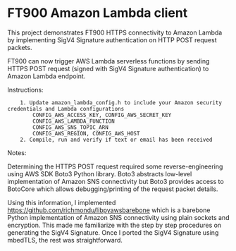 # FT900 Amazon Lambda client


This project demonstrates FT900 HTTPS connectivity to Amazon Lambda by implementing SigV4 Signature authentication on HTTP POST request packets.


FT900 can now trigger AWS Lambda serverless functions by sending HTTPS POST request (signed with SigV4 Signature authentication) to Amazon Lambda endpoint.


Instructions:

        1. Update amazon_lambda_config.h to include your Amazon security credentials and Lambda configurations
            CONFIG_AWS_ACCESS_KEY, CONFIG_AWS_SECRET_KEY
            CONFIG_AWS_LAMBDA_FUNCTION
            CONFIG_AWS_SNS_TOPIC_ARN
            CONFIG_AWS_REGION, CONFIG_AWS_HOST
        2. Compile, run and verify if text or email has been received


Notes:

Determining the HTTPS POST request required some reverse-engineering using AWS SDK Boto3 Python library. 
Boto3 abstracts low-level implementation of Amazon SNS connectivity 
but Boto3 provides access to BotoCore which allows debugging/printing of the request packet details. 

Using this information, I implemented https://github.com/richmondu/libpyawsbarebone 
which is a barebone Python implementation of Amazon SNS connectivity using plain sockets and encryption. 
This made me familiarize with the step by step procedures on generating the SigV4 Signature.
Once I ported the SigV4 Signature using mbedTLS, the rest was straightforward. 
